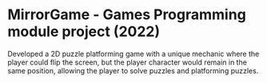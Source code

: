 # MirrorGame - Games Programming module project (2022)

Developed a 2D puzzle platforming game with a unique mechanic where the player could flip the screen, but the player character would remain in the same position, allowing the player to solve puzzles and platforming puzzles.
